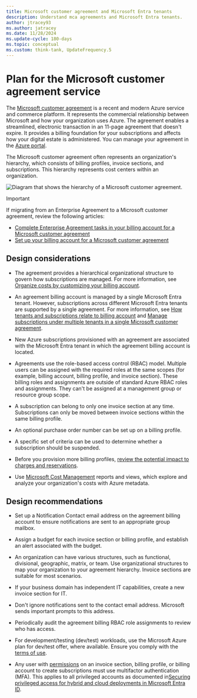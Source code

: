 ```yaml
---
title: Microsoft customer agreement and Microsoft Entra tenants
description: Understand mca agreements and Microsoft Entra tenants.
author: jtracey93
ms.author: jatracey
ms.date: 11/28/2024
ms.update-cycle: 180-days
ms.topic: conceptual
ms.custom: think-tank, UpdateFrequency.5
---
```


# Plan for the Microsoft customer agreement service

The [Microsoft customer agreement](https://www.microsoft.com/licensing/how-to-buy/microsoft-customer-agreement) is a recent and modern Azure service and commerce platform. It represents the commercial relationship between Microsoft and how your organization uses Azure. The agreement enables a streamlined, electronic transaction in an 11-page agreement that doesn't expire. It provides a billing foundation for your subscriptions and affects how your digital estate is administered. You can manage your agreement in the [Azure portal](https://portal.azure.com).

The Microsoft customer agreement often represents an organization's hierarchy, which consists of billing profiles, invoice sections, and subscriptions. This hierarchy represents cost centers within an organization.

![Diagram that shows the hierarchy of a Microsoft customer agreement.](../../enterprise-scale/media/mca-hierarchy.png)

> [!IMPORTANT]
> If migrating from an Enterprise Agreement to a Microsoft customer agreement,  review the following articles:
>
> - [Complete Enterprise Agreement tasks in your billing account for a Microsoft customer agreement](/azure/cost-management-billing/manage/mca-enterprise-operations)
> - [Set up your billing account for a Microsoft customer agreement](/azure/cost-management-billing/manage/mca-setup-account)

## Design considerations

- The agreement provides a hierarchical organizational structure to govern how subscriptions are managed. For more information, see [Organize costs by customizing your billing account](/azure/cost-management-billing/manage/mca-section-invoice).

- An agreement billing account is managed by a single Microsoft Entra tenant. However, subscriptions across different Microsoft Entra tenants are supported by a single agreement. For more information, see [How tenants and subscriptions relate to billing account](/azure/cost-management-billing/microsoft-customer-agreement/manage-tenants#how-tenants-and-subscriptions-relate-to-billing-account) and [Manage subscriptions under multiple tenants in a single Microsoft customer agreement](/azure/cost-management-billing/microsoft-customer-agreement/manage-tenants#manage-subscriptions-under-multiple-tenants-in-a-single-microsoft-customer-agreement).

- New Azure subscriptions provisioned with an agreement are associated with the Microsoft Entra tenant in which the agreement billing account is located.

- Agreements use the role-based access control (RBAC) model. Multiple users can be assigned with the required roles at the same scopes (for example, billing account, billing profile, and invoice section). These billing roles and assignments are outside of standard Azure RBAC roles and assignments. They can't be assigned at a management group or resource group scope.

- A subscription can belong to only one invoice section at any time. Subscriptions can only be moved between invoice sections within the same billing profile.

- An optional purchase order number can be set up on a billing profile.

- A specific set of criteria can be used to determine whether a subscription should be suspended.

- Before you provision more billing profiles, [review the potential impact to charges and reservations](/azure/cost-management-billing/manage/mca-section-invoice#things-to-consider-when-adding-new-billing-profiles).

- Use [Microsoft Cost Management](/azure/cost-management-billing/cost-management-billing-overview) reports and views, which explore and analyze your organization's costs with Azure metadata.

## Design recommendations

- Set up a Notification Contact email address on the agreement billing account to ensure notifications are sent to an appropriate group mailbox.

- Assign a budget for each invoice section or billing profile, and establish an alert associated with the budget.

- An organization can have various structures, such as functional, divisional, geographic, matrix, or team. Use organizational structures to map your organization to your agreement hierarchy. Invoice sections are suitable for most scenarios.

- If your business domain has independent IT capabilities, create a new invoice section for IT.

- Don't ignore notifications sent to the contact email address. Microsoft sends important prompts to this address.

- Periodically audit the agreement billing RBAC role assignments to review who has access.

- For development/testing (dev/test) workloads, use the Microsoft Azure plan for dev/test offer, where available. Ensure you comply with the [terms of use](https://azure.microsoft.com/offers/ms-azr-0148g/).

- Any user with [permissions](/azure/cost-management-billing/manage/understand-mca-roles#subscription-billing-roles-and-tasks) on an invoice section, billing profile, or billing account to create subscriptions must use multifactor authentication (MFA). This applies to all privileged accounts as documented in[Securing privileged access for hybrid and cloud deployments in Microsoft Entra ID](/entra/identity/role-based-access-control/security-planning?bc=%2Fazure%2Fcloud-adoption-framework%2F_bread%2Ftoc.json&toc=%2Fazure%2Fcloud-adoption-framework%2Ftoc.json).
